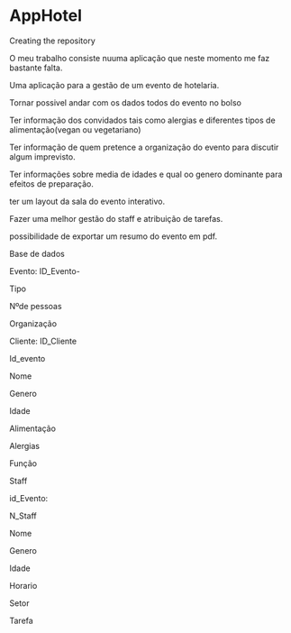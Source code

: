 # AppHotel
Creating the repository


<p>O meu trabalho consiste nuuma aplicação que neste momento me faz bastante falta.</p>
<p>Uma aplicação para a gestão de um evento de hotelaria.</p>
<p>Tornar possivel andar com os dados todos do evento no bolso</p>
<p>Ter informação dos convidados tais como alergias e diferentes tipos de alimentação(vegan ou vegetariano)</p>
<p>Ter informação de quem pretence a organização do evento para discutir algum imprevisto.</p>
<p>Ter informações sobre media de idades e qual oo genero dominante para efeitos de preparação.</p>
<p>ter um layout da sala do evento interativo.</p>
<p>Fazer uma melhor gestão do staff e atribuição de tarefas.</p>
<p>possibilidade de exportar um resumo do evento em pdf.</p>



<p>Base de dados</p>

<p>Evento: ID_Evento-</p>
 <p> Tipo</p>
 <p> Nºde pessoas</p>
 <p> Organização</p>
  
  <p>Cliente: ID_Cliente</p>
    <p>Id_evento</p>
    <p>Nome</p>
    <p>Genero</p>
    <p>Idade</p>
    <p>Alimentação</p>
    <p>Alergias</p>
    <p>Função</p>
    
  <p>Staff</p>
  <p>id_Evento:</p>
  <p>N_Staff</p>
  <p>Nome</p>
  <p>Genero</p>
  <p>Idade</p>
  <p>Horario</p>
  <p>Setor</p>
  <p>Tarefa</p>

